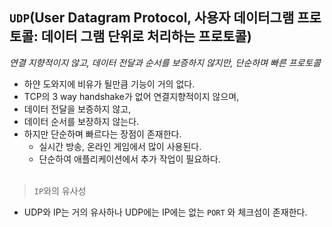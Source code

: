 ## `UDP`(User Datagram Protocol, 사용자 데이터그램 프로토콜: 데이터 그램 단위로 처리하는 프로토콜)
*연결 지향적이지 않고, 데이터 전달과 순서를 보증하지 않지만, 단순하며 빠른 프로토콜*
- 하얀 도와지에 비유가 될만큼 기능이 거의 없다.
- TCP의 3 way handshake가 없어 연결지향적이지 않으며,
- 데이터 전달을 보증하지 않고,
- 데이터 순서를 보장하지 않는다.
- 하지만 단순하며 빠르다는 장점이 존재한다.
    - 실시간 방송, 온라인 게임에서 많이 사용된다.
    - 단순하여 애플리케이션에서 추가 작업이 필요하다. <br> <br>

> `IP`와의 유사성
- UDP와 IP는 거의 유사하나 UDP에는 IP에는 없는 `PORT` 와 체크섬이 존재한다.